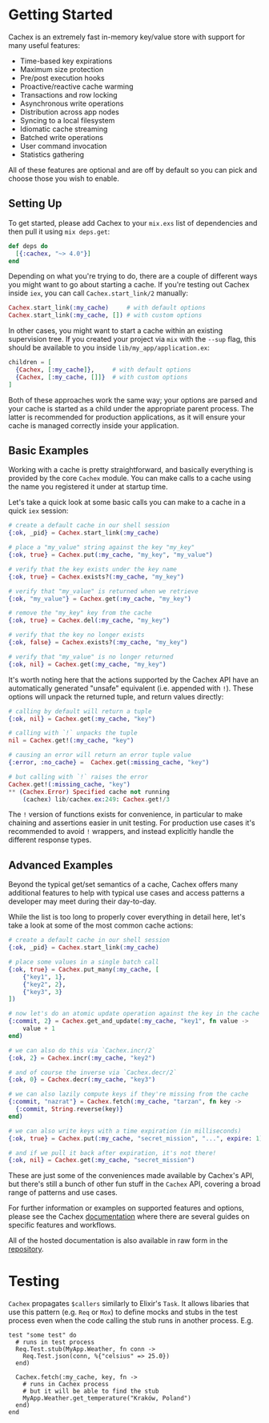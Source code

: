 # Getting Started

Cachex is an extremely fast in-memory key/value store with support for many useful features:

- Time-based key expirations
- Maximum size protection
- Pre/post execution hooks
- Proactive/reactive cache warming
- Transactions and row locking
- Asynchronous write operations
- Distribution across app nodes
- Syncing to a local filesystem
- Idiomatic cache streaming
- Batched write operations
- User command invocation
- Statistics gathering

All of these features are optional and are off by default so you can pick and choose those you wish to enable.

## Setting Up

To get started, please add Cachex to your `mix.exs` list of dependencies and then pull it using `mix deps.get`:

```elixir
def deps do
  [{:cachex, "~> 4.0"}]
end
```

Depending on what you're trying to do, there are a couple of different ways you might want to go about starting a cache. If you're testing out Cachex inside `iex`, you can call `Cachex.start_link/2` manually:

```elixir
Cachex.start_link(:my_cache)     # with default options
Cachex.start_link(:my_cache, []) # with custom options
```

In other cases, you might want to start a cache within an existing supervision tree. If you created your project via `mix` with the `--sup` flag, this should be available to you inside `lib/my_app/application.ex`:

```elixir
children = [
  {Cachex, [:my_cache]},     # with default options
  {Cachex, [:my_cache, []]}  # with custom options
]
```

Both of these approaches work the same way; your options are parsed and your cache is started as a child under the appropriate parent process. The latter is recommended for production applications, as it will ensure your cache is managed correctly inside your application.

## Basic Examples

Working with a cache is pretty straightforward, and basically everything is provided by the core `Cachex` module. You can make calls to a cache using the name you registered it under at startup time.

Let's take a quick look at some basic calls you can make to a cache in a quick `iex` session:

```elixir
# create a default cache in our shell session
{:ok, _pid} = Cachex.start_link(:my_cache)

# place a "my_value" string against the key "my_key"
{:ok, true} = Cachex.put(:my_cache, "my_key", "my_value")

# verify that the key exists under the key name
{:ok, true} = Cachex.exists?(:my_cache, "my_key")

# verify that "my_value" is returned when we retrieve
{:ok, "my_value"} = Cachex.get(:my_cache, "my_key")

# remove the "my_key" key from the cache
{:ok, true} = Cachex.del(:my_cache, "my_key")

# verify that the key no longer exists
{:ok, false} = Cachex.exists?(:my_cache, "my_key")

# verify that "my_value" is no longer returned
{:ok, nil} = Cachex.get(:my_cache, "my_key")
```

It's worth noting here that the actions supported by the Cachex API have an automatically generated "unsafe" equivalent (i.e. appended with `!`). These options will unpack the returned tuple, and return values directly:

```elixir
# calling by default will return a tuple
{:ok, nil} = Cachex.get(:my_cache, "key")

# calling with `!` unpacks the tuple
nil = Cachex.get!(:my_cache, "key")

# causing an error will return an error tuple value
{:error, :no_cache} =  Cachex.get(:missing_cache, "key")

# but calling with `!` raises the error
Cachex.get!(:missing_cache, "key")
** (Cachex.Error) Specified cache not running
    (cachex) lib/cachex.ex:249: Cachex.get!/3
```

The `!` version of functions exists for convenience, in particular to make chaining and assertions easier in unit testing. For production use cases it's recommended to avoid `!` wrappers, and instead explicitly handle the different response types.

## Advanced Examples

Beyond the typical get/set semantics of a cache, Cachex offers many additional features to help with typical use cases and access patterns a developer may meet during their day-to-day.

While the list is too long to properly cover everything in detail here, let's take a look at some of the most common cache actions:

```elixir
# create a default cache in our shell session
{:ok, _pid} = Cachex.start_link(:my_cache)

# place some values in a single batch call
{:ok, true} = Cachex.put_many(:my_cache, [
    {"key1", 1},
    {"key2", 2},
    {"key3", 3}
])

# now let's do an atomic update operation against the key in the cache
{:commit, 2} = Cachex.get_and_update(:my_cache, "key1", fn value ->
    value + 1
end)

# we can also do this via `Cachex.incr/2`
{:ok, 2} = Cachex.incr(:my_cache, "key2")

# and of course the inverse via `Cachex.decr/2`
{:ok, 0} = Cachex.decr(:my_cache, "key3")

# we can also lazily compute keys if they're missing from the cache
{:commit, "nazrat"} = Cachex.fetch(:my_cache, "tarzan", fn key ->
  {:commit, String.reverse(key)}
end)

# we can also write keys with a time expiration (in milliseconds)
{:ok, true} = Cachex.put(:my_cache, "secret_mission", "...", expire: 1)

# and if we pull it back after expiration, it's not there!
{:ok, nil} = Cachex.get(:my_cache, "secret_mission")
```

These are just some of the conveniences made available by Cachex's API, but there's still a bunch of other fun stuff in the `Cachex` API, covering a broad range of patterns and use cases.

For further information or examples on supported features and options, please see the Cachex [documentation](https://hexdocs.pm/cachex) where there are several guides on specific features and workflows.

All of the hosted documentation is also available in raw form in the [repository](https://github.com/whitfin/cachex/tree/main/docs).

# Testing

`Cachex` propagates `$callers` similarly to Elixir's `Task`. It allows libaries that use this pattern (e.g. `Req` or `Mox`) to define mocks and stubs in the test process even when the code calling the stub runs in another process. E.g.

```
test "some test" do
  # runs in test process
  Req.Test.stub(MyApp.Weather, fn conn ->
    Req.Test.json(conn, %{"celsius" => 25.0})
  end)

  Cachex.fetch(:my_cache, key, fn ->
    # runs in Cachex process
    # but it will be able to find the stub
    MyApp.Weather.get_temperature("Kraków, Poland")
  end)
end
```
